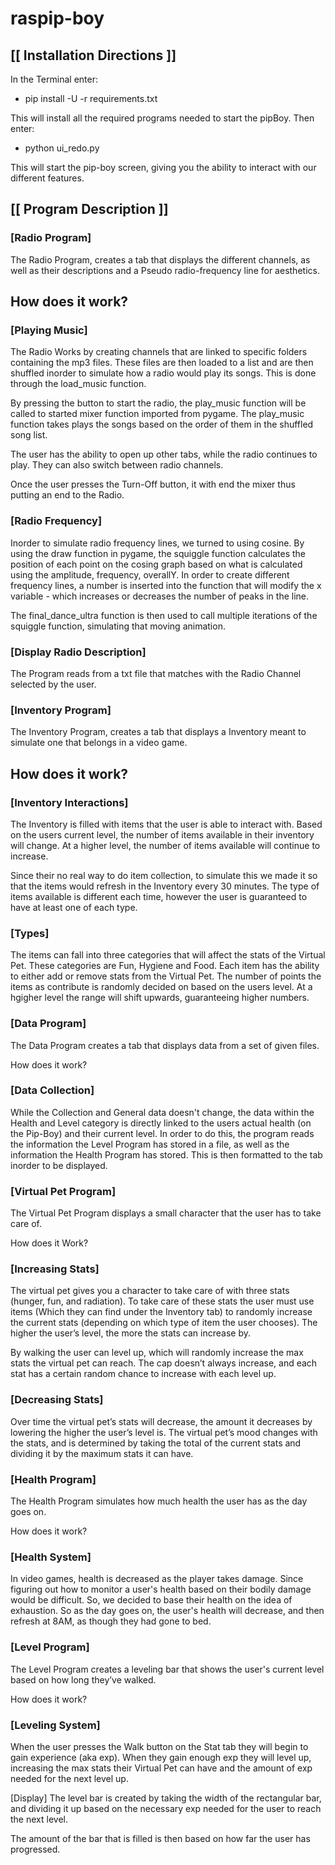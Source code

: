 # raspip-boy
## [[ Installation Directions ]]
In the Terminal enter:

-   pip install -U -r requirements.txt

This will install all the required programs needed to start the pipBoy. Then enter:

-   python ui_redo.py

This will start the pip-boy screen, giving you the ability to interact with our different features.



## [[ Program Description ]]

### [Radio Program]
The Radio Program, creates a tab that displays the different channels, as well as their
descriptions and a Pseudo radio-frequency line for aesthetics.

## How does it work?
### [Playing Music]
The Radio Works by creating channels that are linked to specific folders containing the
mp3 files. These files are then loaded to a list and are then shuffled inorder to simulate
how a radio would play its songs. This is done through the load_music function.

By pressing the button to start the radio, the play_music function will be called to started
mixer function imported from pygame. The play_music function takes plays the songs based on the
order of them in the shuffled song list.

The user has the ability to open up other tabs, while the radio continues to play. They can
also switch between radio channels.

Once the user presses the Turn-Off button, it with end the mixer thus putting an end to the Radio.

### [Radio Frequency]
Inorder to simulate radio frequency lines, we turned to using cosine. By using the draw function
in pygame, the squiggle function calculates the position of each point on the cosing graph based on
what is calculated using the amplitude, frequency, overallY. In order to create different frequency lines,
a number is inserted into the function that will modify the x variable - which increases or decreases the number
of peaks in the line.

The final_dance_ultra function is then used to call multiple iterations of the squiggle function, simulating that
moving animation.

### [Display Radio Description]
The Program reads from a txt file that matches with the Radio Channel selected by the user.


### [Inventory Program]
The Inventory Program, creates a tab that displays a Inventory meant to simulate one that belongs in a video game.

## How does it work?
### [Inventory Interactions]
The Inventory is filled with items that the user is able to interact with. Based on the users current level, the number
of items available in their inventory will change. At a higher level, the number of items available will continue to
increase.

Since their no real way to do item collection, to simulate this we made it so that the items would refresh in the
Inventory every 30 minutes. The type of items available is different each time, however the user is guaranteed to have
at least one of each type.

### [Types]
The items can fall into three categories that will affect the stats of the Virtual Pet. These categories are Fun,
Hygiene and Food. Each item has the ability to either add or remove stats from the Virtual Pet. The number of points the
items as contribute is randomly decided on based on the users level. At a hgigher level the range will shift
upwards, guaranteeing higher numbers.



### [Data Program]
The Data Program creates a tab that displays data from a set of given files.

How does it work?

### [Data Collection]
While the Collection and General data doesn't change, the data within the Health and Level category is directly linked
to the users actual health (on the Pip-Boy) and their current level. In order to do this, the program reads the
information the Level Program has stored in a file, as well as the information the Health Program has stored. This is
then formatted to the tab inorder to be displayed.


### [Virtual Pet Program]
The Virtual Pet Program displays a small character that the user has to take care of.

How does it Work?

### [Increasing Stats]
The virtual pet gives you a character to take care of with three stats (hunger, fun, and radiation). To take care of
these stats the user must use items (Which they can find under the Inventory tab) to randomly increase the current
stats (depending on which type of item the user chooses). The higher the user’s level, the more the stats can increase
by.

By walking the user can level up, which will randomly increase the max stats the virtual pet can reach. The cap
doesn’t always increase, and each stat has a certain random chance to increase with each level up.

### [Decreasing Stats]

Over time the virtual pet’s stats will decrease, the amount it decreases by lowering the higher the user’s level is.
The virtual pet’s mood changes with the stats, and is determined by taking the total of the current stats and dividing
it by the maximum stats it can have.


### [Health Program]

The Health Program simulates how much health the user has as the day goes on.

How does it work?

### [Health System]
In video games, health is decreased as the player takes damage. Since figuring out how to monitor a user's
health based on their bodily damage would be difficult. So, we decided to base their health on the idea of exhaustion.
So as the day goes on, the user's health will decrease, and then refresh at 8AM, as though they had gone to bed.


### [Level Program]

The Level Program creates a leveling bar that shows the user's current level based on how long they’ve walked.

How does it work?

### [Leveling System]
When the user presses the Walk button on the Stat tab they will begin to gain experience (aka exp). When they gain
enough exp they will level up, increasing the max stats their Virtual Pet can have and the amount of exp needed for
the next level up.

[Display]
The level bar is created by taking the width of the rectangular bar, and dividing it up based on the necessary exp
needed for the user to reach the next level.

The amount of the bar that is filled is then based on how far the user has progressed.
